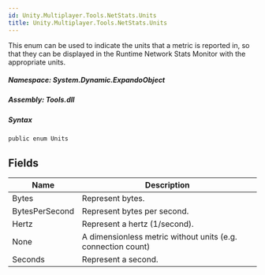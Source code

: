 ```yaml
---  
id: Unity.Multiplayer.Tools.NetStats.Units  
title: Unity.Multiplayer.Tools.NetStats.Units  
---
```


<div class="markdown level0 summary">

This enum can be used to indicate the units that a metric is reported
in, so that they can be displayed in the Runtime Network Stats Monitor
with the appropriate units.

</div>

<div class="markdown level0 conceptual">

</div>

##### **Namespace**: System.Dynamic.ExpandoObject

##### **Assembly**: Tools.dll

##### Syntax

``` lang-csharp
public enum Units
```

## Fields

| Name           | Description                                                  |
|----------------|--------------------------------------------------------------|
| Bytes          | Represent bytes.                                             |
| BytesPerSecond | Represent bytes per second.                                  |
| Hertz          | Represent a hertz (1/second).                                |
| None           | A dimensionless metric without units (e.g. connection count) |
| Seconds        | Represent a second.                                          |
